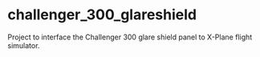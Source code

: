 # challenger_300_glareshield
Project to interface the Challenger 300 glare shield panel to X-Plane flight simulator. 
